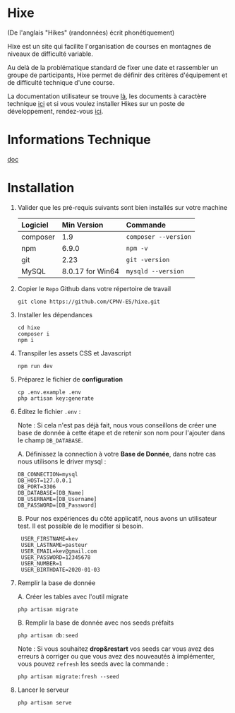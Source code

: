 # Hixe

(De l'anglais "Hikes" (randonnées) écrit phonétiquement)

Hixe est un site qui facilite l'organisation de courses en montagnes de niveaux de difficulté variable.

Au delà de la problématique standard de fixer une date et rassembler un groupe de participants, Hixe permet de définir des critères d'équipement et de difficulté technique d'une course.

La documentation utilisateur se trouve [là](https://github.com/CPNV-ES/hixe/tree/master/docs/user), les documents à caractère technique [ici](https://github.com/CPNV-ES/hixe/tree/master/docs/technical) et si vous voulez installer Hikes sur un poste de développement, rendez-vous [ici](https://github.com/CPNV-ES/hixe/tree/master/docs/install).

# Informations Technique

[doc](./docs/technical/technical_manual.md)

# Installation

1. Valider que les pré-requis suivants sont bien installés sur votre machine

    | Logiciel | Min Version      | Commande             |
    | :------- | :--------------- | :------------------- |
    | composer | 1.9              | `composer --version` |
    | npm      | 6.9.0            | `npm -v`             |
    | git      | 2.23             | `git -version`       |
    | MySQL    | 8.0.17 for Win64 | `mysqld --version`   |

2. Copier le `Repo` Github dans votre répertoire de travail
    ```
    git clone https://github.com/CPNV-ES/hixe.git
    ```
3. Installer les dépendances
    ```
    cd hixe
    composer i
    npm i
    ```
4. Transpiler les assets CSS et Javascript
    ```
    npm run dev
    ```
5. Préparez le fichier de **configuration**
    ```
    cp .env.example .env
    php artisan key:generate
    ```
6. Éditez le fichier `.env` :

    Note : Si cela n'est pas déjà fait, nous vous conseillons de créer une base de donnée à cette étape et de retenir son nom pour l'ajouter dans le champ `DB_DATABASE`.

    A. Définissez la connection à votre **Base de Donnée**, dans notre cas nous utilisons le driver mysql :

    ```
    DB_CONNECTION=mysql
    DB_HOST=127.0.0.1
    DB_PORT=3306
    DB_DATABASE=[DB_Name]
    DB_USERNAME=[DB_Username]
    DB_PASSWORD=[DB_Password]
    ```

    B. Pour nos expériences du côté applicatif, nous avons un utilisateur test. Il est possible de le modifier si besoin.

    ```
     USER_FIRSTNAME=kev
     USER_LASTNAME=pasteur
     USER_EMAIL=kev@gmail.com
     USER_PASSWORD=12345678
     USER_NUMBER=1
     USER_BIRTHDATE=2020-01-03
    ```

7. Remplir la base de donnée

    A. Créer les tables avec l'outil migrate

    ```
    php artisan migrate
    ```

    B. Remplir la base de donnée avec nos seeds préfaits

    ```
    php artisan db:seed
    ```

    Note : Si vous souhaitez **drop&restart** vos seeds car vous avez des erreurs à corriger ou que vous avez des nouveautés à implémenter, vous pouvez `refresh` les seeds avec la commande :

    ```
    php artisan migrate:fresh --seed
    ```

8. Lancer le serveur
    ```
    php artisan serve
    ```

